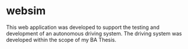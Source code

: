 # websim

This web application was developed to support the testing and development of an autonomous driving system. The driving system was developed within the scope of my BA Thesis.
